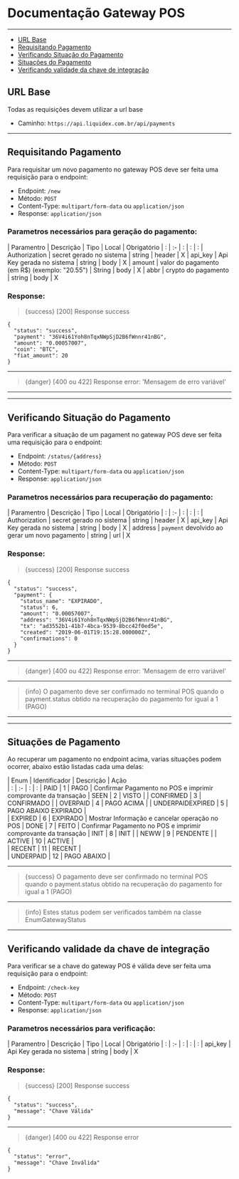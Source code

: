 # Documentação Gateway POS

---

- [URL Base](#section-1)
- [Requisitando Pagamento](#section-2)
- [Verificando Situação do Pagamento](#section-3)
- [Situações do Pagamento](#section-4)
- [Verificando validade da chave de integração](#section-5)

<a name="section-1"></a>
## URL Base

Todas as requisições devem utilizar a url base
* Caminho: `https://api.liquidex.com.br/api/payments`

___

<a name="section-2"></a>
## Requisitando Pagamento

Para requisitar um novo pagamento no gateway POS deve ser feita uma requisição para o endpoint:

* Endpoint: `/new`
* Método: `POST`
* Content-Type: `multipart/form-data` ou `application/json`
* Response: `application/json`

### Parametros necessários para geração do pagamento:

| Paramentro    | Descrição                                      | Tipo      | Local  | Obrigatório
| :             | :-                                             | :         | :      | :
| Authorization | secret gerado no sistema                       | string    | header | X
| api_key       | Api Key gerada no sistema                      | string    | body   | X
| amount        | valor do pagamento (em R$) (exemplo: "20.55")  | String    | body   | X
| abbr          | crypto do pagamento                            | string    | body   | X

### Response:

> {success} [200] Response success

```{
{
  "status": "success",
  "payment": "36V4i61Yoh8nTqxNWpSjD2B6fWnnr41nBG",
  "amount": "0.00057007",
  "coin": "BTC",
  "fiat_amount": 20
}
```

___

> {danger} [400 ou 422] Response error: 'Mensagem de erro variável'


___
___


<a name="section-3"></a>
## Verificando Situação do Pagamento

Para verificar a situação de um pagament no gateway POS deve ser feita uma requisição para o endpoint:

* Endpoint: `/status/{address}`
* Método: `POST`
* Content-Type: `multipart/form-data` ou `application/json`
* Response: `application/json`

### Parametros necessários para recuperação do pagamento:

| Paramentro    | Descrição                                       | Tipo     | Local  | Obrigatório
| :             | :-                                              | :        | :      | :
| Authorization | secret gerado no sistema                        | string   | header | X
| api_key       | Api Key gerada no sistema                       | string   | body   | X
| address       | `payment` devolvido ao gerar um novo pagamento  | string   | url   | X

### Response:

> {success} [200] Response success

```{
{
  "status": "success",
  "payment": {
    "status_name": "EXPIRADO",
    "status": 6,
    "amount": "0.00057007",
    "address": "36V4i61Yoh8nTqxNWpSjD2B6fWnnr41nBG",
    "tx": "ad3552b1-41b7-4bca-9539-8bcc42f0ed5e",
    "created": "2019-06-01T19:15:28.000000Z",
    "confirmations": 0
  }
}
```

___

> {danger} [400 ou 422] Response error: 'Mensagem de erro variável'

___

> {info} O pagamento deve ser confirmado no terminal POS quando o payment.status obtido na recuperação do pagamento for igual a 1 (PAGO)

___
___


<a name="section-4"></a>
## Situações de Pagamento

Ao recuperar um pagamento no endpoint acima, varias situações podem ocorrer, abaixo estão listadas cada uma delas:

| Enum              | Identificador    | Descrição             | Ação  
| :                 | :-               | :                     | :
| PAID              | 1                | PAGO                  | Confirmar Pagamento no POS e imprimir comprovante da transação
| SEEN              | 2                | VISTO                 | 
| CONFIRMED         | 3                | CONFIRMADO            | 
| OVERPAID          | 4                | PAGO ACIMA            | 
| UNDERPAIDEXPIRED  | 5                | PAGO ABAIXO EXPIRADO  |           
| EXPIRED           | 6                | EXPIRADO              | Mostrar Informação e cancelar operação no POS
| DONE              | 7                | FEITO                 | Confirmar Pagamento no POS e imprimir comprovante da transação
| INIT              | 8                | INIT                  | 
| NEWW              | 9                | PENDENTE              | 
| ACTIVE            | 10               | ACTIVE                |    
| RECENT            | 11               | RECENT                |  
| UNDERPAID         | 12               | PAGO ABAIXO           |  

___

> {success} O pagamento deve ser confirmado no terminal POS quando o payment.status obtido na recuperação do pagamento for igual a 1 (PAGO)

___

> {info} Estes status podem ser verificados também na classe EnumGatewayStatus


___

<a name="section-5"></a>
## Verificando validade da chave de integração

Para verificar se a chave do gateway POS é válida deve ser feita uma requisição para o endpoint:

* Endpoint: `/check-key`
* Método: `POST`
* Content-Type: `multipart/form-data` ou `application/json`
* Response: `application/json`

### Parametros necessários para verificação:

| Paramentro    | Descrição                   | Tipo     | Local  | Obrigatório
| :             | :-                          | :        | :      | :
| api_key       | Api Key gerada no sistema   | string   | body   | X

### Response:

> {success} [200] Response success

```{
{
  "status": "success",
  "message": "Chave Válida"
}
```

___

> {danger} [400 ou 422] Response error


```{
{
  "status": "error",
  "message": "Chave Inválida"
}
```
